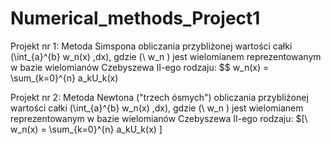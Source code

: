 # Numerical_methods_Project1

Projekt nr 1: Metoda Simspona obliczania przybliżonej wartości całki \(\int_{a}^{b} w_n(x) \,dx\), gdzie \(\ w_n \)
jest wielomianem reprezentowanym w bazie wielomianów Czebyszewa II-ego rodzaju:
$$  w_n(x) =  \sum_{k=0}^{n} a_kU_k(x)  

Projekt nr 2: Metoda Newtona ("trzech ósmych") obliczania przybliżonej wartości całki \(\int_{a}^{b} w_n(x) \,dx\), gdzie \(\ w_n \)
jest wielomianem reprezentowanym w bazie wielomianów Czebyszewa II-ego rodzaju:
$\[\ w_n(x) =  \sum_{k=0}^{n} a_kU_k(x)  \]
